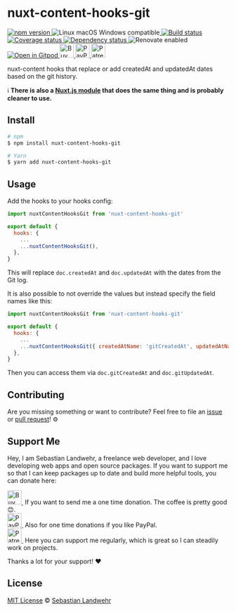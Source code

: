 <!-- TITLE/ -->
# nuxt-content-hooks-git
<!-- /TITLE -->

<!-- BADGES/ -->
  <p>
    <a href="https://npmjs.org/package/nuxt-content-hooks-git">
      <img
        src="https://img.shields.io/npm/v/nuxt-content-hooks-git.svg"
        alt="npm version"
      >
    </a><img src="https://img.shields.io/badge/os-linux%20%7C%C2%A0macos%20%7C%C2%A0windows-blue" alt="Linux macOS Windows compatible"><a href="https://github.com/dword-design/nuxt-content-hooks-git/actions">
      <img
        src="https://github.com/dword-design/nuxt-content-hooks-git/workflows/build/badge.svg"
        alt="Build status"
      >
    </a><a href="https://codecov.io/gh/dword-design/nuxt-content-hooks-git">
      <img
        src="https://codecov.io/gh/dword-design/nuxt-content-hooks-git/branch/master/graph/badge.svg"
        alt="Coverage status"
      >
    </a><a href="https://david-dm.org/dword-design/nuxt-content-hooks-git">
      <img src="https://img.shields.io/david/dword-design/nuxt-content-hooks-git" alt="Dependency status">
    </a><img src="https://img.shields.io/badge/renovate-enabled-brightgreen" alt="Renovate enabled"><br/><a href="https://gitpod.io/#https://github.com/dword-design/nuxt-content-hooks-git">
      <img src="https://gitpod.io/button/open-in-gitpod.svg" alt="Open in Gitpod">
    </a><a href="https://www.buymeacoffee.com/dword">
      <img
        src="https://www.buymeacoffee.com/assets/img/guidelines/download-assets-sm-2.svg"
        alt="Buy Me a Coffee"
        height="32"
      >
    </a><a href="https://paypal.me/SebastianLandwehr">
      <img
        src="https://dword-design.de/images/paypal.svg"
        alt="PayPal"
        height="32"
      >
    </a><a href="https://www.patreon.com/dworddesign">
      <img
        src="https://dword-design.de/images/patreon.svg"
        alt="Patreon"
        height="32"
      >
    </a>
</p>
<!-- /BADGES -->

<!-- DESCRIPTION/ -->
nuxt-content hooks that replace or add createdAt and updatedAt dates based on the git history.
<!-- /DESCRIPTION -->

ℹ️ **There is also a [Nuxt.js module](https://github.com/dword-design/nuxt-content-git) that does the same thing and is probably cleaner to use.**

<!-- INSTALL/ -->
## Install

```bash
# npm
$ npm install nuxt-content-hooks-git

# Yarn
$ yarn add nuxt-content-hooks-git
```
<!-- /INSTALL -->

## Usage

Add the hooks to your hooks config:

```js
import nuxtContentHooksGit from 'nuxt-content-hooks-git'

export default {
  hooks: {
    ...
    ...nuxtContentHooksGit(),
  },
}
```

This will replace `doc.createdAt` and `doc.updatedAt` with the dates from the Git log.

It is also possible to not override the values but instead specify the field names like this:

```js
import nuxtContentHooksGit from 'nuxt-content-hooks-git'

export default {
  hooks: {
    ...
    ...nuxtContentHooksGit({ createdAtName: 'gitCreatedAt', updatedAtName: 'gitUpdatedAt' }),
  },
}
```

Then you can access them via `doc.gitCreatedAt` and `doc.gitUpdatedAt`.

<!-- LICENSE/ -->
## Contributing

Are you missing something or want to contribute? Feel free to file an [issue](https://github.com/dword-design/nuxt-content-hooks-git/issues) or [pull request](https://github.com/dword-design/nuxt-content-hooks-git/pulls)! ⚙️

## Support Me

Hey, I am Sebastian Landwehr, a freelance web developer, and I love developing web apps and open source packages. If you want to support me so that I can keep packages up to date and build more helpful tools, you can donate here:

<p>
  <a href="https://www.buymeacoffee.com/dword">
    <img
      src="https://www.buymeacoffee.com/assets/img/guidelines/download-assets-sm-2.svg"
      alt="Buy Me a Coffee"
      height="32"
    >
  </a>&nbsp;If you want to send me a one time donation. The coffee is pretty good 😊.<br/>
  <a href="https://paypal.me/SebastianLandwehr">
    <img
      src="https://dword-design.de/images/paypal.svg"
      alt="PayPal"
      height="32"
    >
  </a>&nbsp;Also for one time donations if you like PayPal.<br/>
  <a href="https://www.patreon.com/dworddesign">
    <img
      src="https://dword-design.de/images/patreon.svg"
      alt="Patreon"
      height="32"
    >
  </a>&nbsp;Here you can support me regularly, which is great so I can steadily work on projects.
</p>

Thanks a lot for your support! ❤️

## License

[MIT License](https://opensource.org/licenses/MIT) © [Sebastian Landwehr](https://dword-design.de)
<!-- /LICENSE -->
